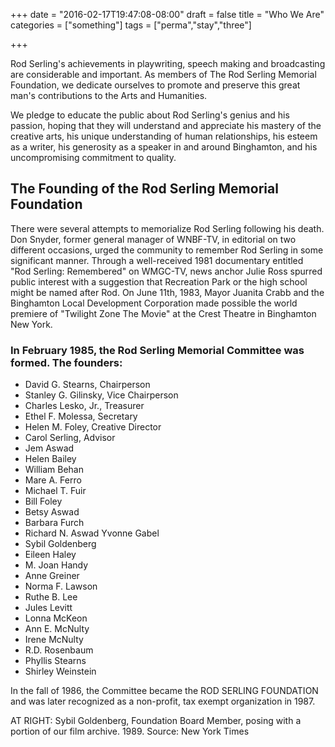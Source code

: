 +++
date = "2016-02-17T19:47:08-08:00"
draft = false
title = "Who We Are"
categories = ["something"]
tags = ["perma","stay","three"]

+++

Rod Serling's achievements in playwriting, speech making and broadcasting are considerable and important. As members of The Rod Serling Memorial Foundation, we dedicate ourselves to promote and preserve this great man's contributions to the Arts and Humanities.

We pledge to educate the public about Rod Serling's genius and his passion, hoping that they will understand and appreciate his mastery of the creative arts, his unique understanding of human relationships, his esteem as a writer, his generosity as a speaker in and around Binghamton, and his uncompromising commitment to quality.

## The Founding of the Rod Serling Memorial Foundation

There were several attempts to memorialize Rod Serling following his death. Don Snyder, former general manager of WNBF-TV, in editorial on two different occasions, urged the community to remember Rod Serling in some significant manner. Through a well-received 1981 documentary entitled "Rod Serling: Remembered" on WMGC-TV, news anchor Julie Ross spurred public interest with a suggestion that Recreation Park or the high school might be named after Rod. On June 11th, 1983, Mayor Juanita Crabb and the Binghamton Local Development Corporation made possible the world premiere of "Twilight Zone The Movie" at the Crest Theatre in Binghamton New York.

### In February 1985, the Rod Serling Memorial Committee was formed. The founders:

* David G. Stearns, Chairperson
* Stanley G. Gilinsky, Vice Chairperson
* Charles Lesko, Jr., Treasurer
* Ethel F. Molessa, Secretary
* Helen M. Foley, Creative Director
* Carol Serling, Advisor
* Jem Aswad
* Helen Bailey
* William Behan
* Mare A. Ferro
* Michael T. Fuir
* Bill Foley
* Betsy Aswad
* Barbara Furch
* Richard N. Aswad  Yvonne Gabel
* Sybil Goldenberg
* Eileen Haley
* M. Joan Handy
* Anne Greiner
* Norma F. Lawson
* Ruthe B. Lee
* Jules Levitt
* Lonna McKeon
* Ann E. McNulty
* Irene McNulty
* R.D. Rosenbaum
* Phyllis Stearns
* Shirley Weinstein

In the fall of 1986, the Committee became the ROD SERLING FOUNDATION and was later recognized as a non-profit, tax exempt organization in 1987.

AT RIGHT:
Sybil Goldenberg, Foundation Board Member, posing with a portion of our film archive. 1989. Source: New York Times
